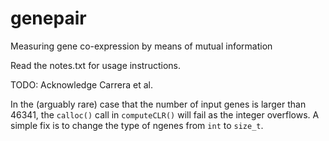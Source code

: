 # genepair
Measuring gene co-expression by means of mutual information

Read the notes.txt for usage instructions.

TODO:
Acknowledge Carrera et al.

In the (arguably rare) case that the number of input genes is larger than 46341, the `calloc()` call in `computeCLR()` will fail as the integer overflows. A simple fix is to change the type of ngenes from `int` to `size_t`.
